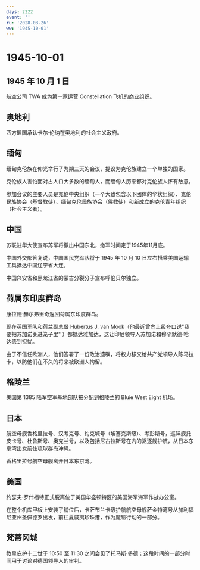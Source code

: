 ```yaml
---
days: 2222
event: ''
ru: '2028-03-26'
ww: '1945-10-01'
---
```


# 1945-10-01

## 1945 年 10 月 1 日

航空公司 TWA 成为第一家运营 Constellation 飞机的商业组织。

## 奥地利

西方盟国承认卡尔·伦纳在奥地利的社会主义政府。

## 缅甸

缅甸克伦族在仰光举行了为期三天的会议，提议为克伦族建立一个单独的国家。

克伦族人害怕面对占人口大多数的缅甸人，而缅甸人历来都对克伦族人怀有敌意。

参加会议的主要人员是克伦中央组织（一个大致包含以下团体的伞状组织）、克伦民族协会（基督教徒）、缅甸克伦民族协会（佛教徒）和新成立的克伦青年组织（社会主义者）。

## 中国

苏联驻华大使宣布苏军将撤出中国东北，撤军时间定于1945年11月底。

中国外交部答复说，中国国民党军队将于 1945 年 10 月 10
日左右搭乘美国运输工具抵达中国辽宁省大连。

中国兴安省和黑龙江省的蒙古分裂分子宣布呼伦贝尔独立。

## 荷属东印度群岛

康拉德·赫尔弗里奇返回荷属东印度群岛。

现在英国军队和荷兰副总督 Hubertus J. van
Mook（他最近曾向上级夸口说"我要把苏加诺关进笼子里"
）都抵达雅加达，这让印尼领导人苏加诺和穆罕默德·哈达感到担忧。

由于不信任欧洲人，他们签署了一份政治遗嘱，将权力移交给共产党领导人陈马拉卡，以防他们在不久的将来被欧洲人拘留。

## 格陵兰

美国第 1385 陆军空军基地部队被分配到格陵兰的 Bluie West Eight 机场。

## 日本

航空母舰香格里拉号、汉考克号、约克城号（埃塞克斯级）、考彭斯号，巡洋舰托皮卡号、杜鲁斯号、奥克兰号，以及包括尼古拉斯号在内的驱逐舰护航，从日本东京湾出发前往琉球群岛冲绳。

香格里拉号航空母舰离开日本东京湾。

## 美国

约瑟夫·罗什福特正式脱离位于美国华盛顿特区的美国海军海军作战办公室。

在整个机库甲板上安装了铺位后，卡萨布兰卡级护航航空母舰萨金特湾号从加利福尼亚州圣佩德罗出发，前往夏威夷珍珠港，作为魔毯行动的一部分。

## 梵蒂冈城

教皇庇护十二世于 10:50 至 11:30
之间会见了托马斯·多德；这段时间的一部分时间用于讨论对德国领导人的审判。